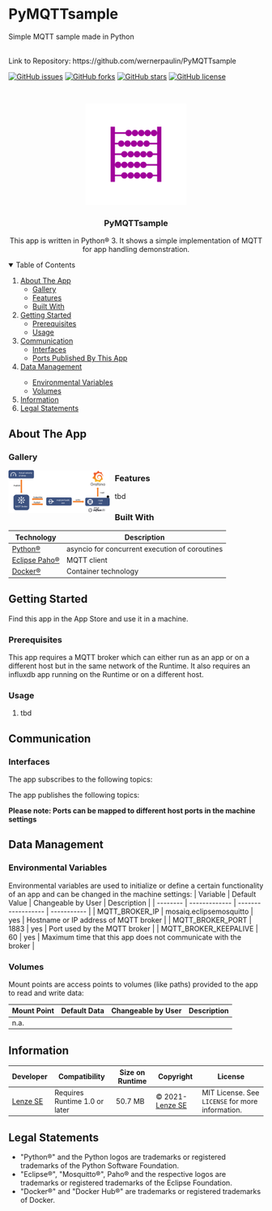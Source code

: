 # PyMQTTsample
Simple MQTT sample made in Python

<br />
Link to Repository: https://github.com/wernerpaulin/PyMQTTsample

<!-- APP SHIELDS -->
[![GitHub issues](https://img.shields.io/github/issues/wernerpaulin/PyMQTTsample)](https://github.com/wernerpaulin/PyMQTTsample/issues)
[![GitHub forks](https://img.shields.io/github/forks/wernerpaulin/PyMQTTsample)](https://github.com/wernerpaulin/PyMQTTsample/network)
[![GitHub stars](https://img.shields.io/github/stars/wernerpaulin/PyMQTTsample)](https://github.com/wernerpaulin/PyMQTTsample/stargazers)
[![GitHub license](https://img.shields.io/github/license/wernerpaulin/PyMQTTsample)](https://github.com/wernerpaulin/PyMQTTsample/blob/main/LICENSE)


<!-- APP LOGO -->
<br />
<p align="center">
  <a href="https://github.com/wernerpaulin/PyMQTTsample">
    <img src="images/icon.png" alt="Logo" width="200" height="200">
  </a>

  <h3 align="center">PyMQTTsample</h3>

  <p align="center">
    This app is written in Python® 3. It shows a simple implementation of MQTT for app handling demonstration.
  </p>
</p>


<!-- TABLE OF CONTENTS -->
<details open="open">
  <summary>Table of Contents</summary>
  <ol>
    <li>
      <a href="#about-the-app">About The App</a>
      <ul>
        <li><a href="#gallery">Gallery</a></li>
        <li><a href="#features">Features</a></li>
        <li><a href="#built-with">Built With</a></li>
      </ul>
    </li>
    <li>
      <a href="#getting-started">Getting Started</a>
      <ul>
        <li><a href="#prerequisites">Prerequisites</a></li>
        <li><a href="#usage">Usage</a></li>
      </ul>
    </li>
    <li><a href="#communication">Communication</a>
      <ul>
        <li><a href="#interfaces">Interfaces</a></li>
        <li><a href="#published-ports">Ports Published By This App</a></li>
      </ul>
    </li>
    <li><a href="#data-management">Data Management</a></li>
      <ul>
        <li><a href="#environmental-variables">Environmental Variables</a></li>
        <li><a href="#volumes">Volumes</a></li>
      </ul>
    <li><a href="#information">Information</a></li>
    <li><a href="#legal-statemets">Legal Statements</a></li>
  </ol>
</details>

<!-- ABOUT THE APP -->
## About The App
### Gallery
<img src="images/gallery1.png" 
     alt="Gallery 1" 
     style="float:left; margin-right: 10px;" 
     width="200"/>

### Features
* tbd



### Built With
| Technology | Description |
| -------------- | ----------- |
| [Python®](https://www.python.org/) | asyncio for concurrent execution of coroutines |
| [Eclipse Paho®](https://www.eclipse.org/paho/) | MQTT client |
| [Docker®](https://www.docker.com/) | Container technology |


<!-- GETTING STARTED -->
## Getting Started

Find this app in the App Store and use it in a machine.

### Prerequisites

This app requires a MQTT broker which can either run as an app or on a different host but in the same network of the Runtime.
It also requires an influxdb app running on the Runtime or on a different host.

### Usage
1. tbd


<!-- COMMUNICATION -->
## Communication
### Interfaces
The app subscribes to the following topics:

The app publishes the following topics:

**Please note: Ports can be mapped to different host ports in the machine settings**

<!-- DATA MANAGEMENT -->
## Data Management

### Environmental Variables
Environmental variables are used to initialize or define a certain functionality of an app and can be changed in the machine settings:
| Variable | Default Value | Changeable by User | Description | 
| -------- | ------------- | ------------------ | ----------- |
| MQTT_BROKER_IP | mosaiq.eclipsemosquitto | yes | Hostname or IP address of MQTT broker | 
| MQTT_BROKER_PORT | 1883 | yes | Port used by the MQTT broker |
| MQTT_BROKER_KEEPALIVE | 60 | yes | Maximum time that this app does not communicate with the broker |

### Volumes
Mount points are access points to volumes (like paths) provided to the app to read and write data:

| Mount Point | Default Data | Changeable by User | Description | 
| -------- | ------------- | ------------------ | ----------- |
| n.a. | | |


<!-- INFORMATION -->
## Information
| Developer | Compatibility | Size on Runtime | Copyright | License |
| ----------| ------------- |---------------- | --------- | ------- |
| [Lenze SE](https://www.lenze.com/) | Requires Runtime 1.0 or later | 50.7 MB | © 2021- [Lenze SE](https://www.lenze.com/) | MIT License. See `LICENSE` for more information. |


## Legal Statements
* "Python®" and the Python logos are trademarks or registered trademarks of the Python Software Foundation.
* "Eclipse®", "Mosquitto®", Paho® and the respective logos are trademarks or registered trademarks of the Eclipse Foundation.
* "Docker®" and "Docker Hub®" are trademarks or registered trademarks of Docker.
